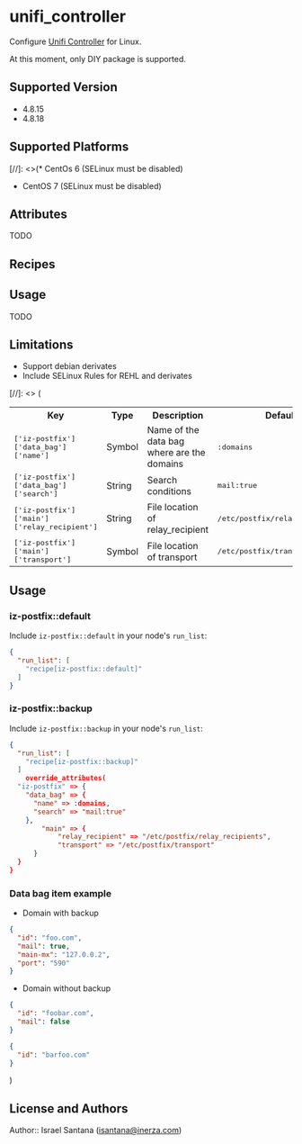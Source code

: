 # unifi_controller

Configure [Unifi Controller](https://www.ubnt.com/enterprise/software/) for Linux.

At this moment, only DIY package is supported.

## Supported Version

* 4.8.15
* 4.8.18

## Supported Platforms

[//]: <>(* CentOs 6 (SELinux must be disabled)
* CentOS 7 (SELinux must be disabled)

## Attributes

TODO

## Recipes

## Usage

TODO

## Limitations
* Support debian derivates 
* Include SELinux Rules for REHL and derivates

[//]: <> (<table>
  <tr>
    <th>Key</th>
    <th>Type</th>
    <th>Description</th>
    <th>Default</th>
  </tr>
  <tr>
    <td><tt>['iz-postfix']['data_bag']['name']</tt></td>
    <td>Symbol</td>
    <td>Name of the data bag where are the domains</td>
    <td><tt>:domains</tt></td>
  </tr>
  <tr>
    <td><tt>['iz-postfix']['data_bag']['search']</tt></td>
    <td>String</td>
    <td>Search conditions</td>
    <td><tt>mail:true</tt></td>
  </tr>
  <tr>
    <td><tt>['iz-postfix']['main']['relay_recipient']</tt></td>
    <td>String</td>
    <td>File location of relay_recipient</td>
    <td><tt>/etc/postfix/relay_recipients</tt></td>
  </tr>
  <tr>
    <td><tt>['iz-postfix']['main']['transport']</tt></td>
    <td>Symbol</td>
    <td>File location of transport</td>
    <td><tt>/etc/postfix/transport</tt></td>
  </tr>
</table>

## Usage

### iz-postfix::default

Include `iz-postfix::default` in your node's `run_list`:

```json
{
  "run_list": [
    "recipe[iz-postfix::default]"
  ]
}
```
### iz-postfix::backup

Include `iz-postfix::backup` in your node's `run_list`:

```json
{
  "run_list": [
    "recipe[iz-postfix::backup]"
  ]
	override_attributes(
  "iz-postfix" => {
    "data_bag" => {
      "name" => :domains,
      "search" => "mail:true"
    },
		"main" => {
			"relay_recipient" => "/etc/postfix/relay_recipients",
			"transport" => "/etc/postfix/transport"
      }
  }
}
```

### Data bag item example

* Domain with backup
```json
{
  "id": "foo.com",
  "mail": true,
  "main-mx": "127.0.0.2",
  "port": "590"
}
```
* Domain without backup
```json
{
  "id": "foobar.com",
  "mail": false
}
```

```json
{
  "id": "barfoo.com"
}
```
)
## License and Authors

Author:: Israel Santana (isantana@inerza.com)
